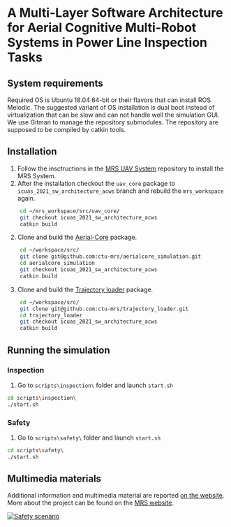 # A  Multi-Layer Software Architecture for Aerial Cognitive Multi-Robot Systems in Power Line Inspection Tasks

## System requirements
Required OS is Ubuntu 18.04 64-bit or their flavors that can install ROS Melodic. The suggested variant of OS installation is dual boot instead of virtualization that can be slow and can not handle well the simulation GUI. We use Gitman to manage the repository submodules. The repository are supposed to be compiled by catkin tools.

## Installation
  1. Follow the insctructions in the [MRS UAV System](https://github.com/ctu-mrs/mrs_uav_system#installation) repository to install the MRS System.
  2. After the installation checkout the `uav_core` package to `icuas_2021_sw_architecture_acws` branch and rebuild the `mrs_workspace` again.
```bash
    cd ~/mrs_workspace/src/uav_core/
    git checkout icuas_2021_sw_architecture_acws
    catkin build
```
  2. Clone and build the [Aerial-Core](https://github.com/ctu-mrs/aerialcore_simulation/tree/icuas_2021_sw_architecture_acws) package.
```bash
    cd ~/workspace/src/
    git clone git@github.com:ctu-mrs/aerialcore_simulation.git
    cd aerialcore_simulation
    git checkout icuas_2021_sw_architecture_acws
    catkin build
```
  3. Clone and build the [Trajectory loader](https://github.com/ctu-mrs/trajectory_loader/tree/icuas_2021_sw_architecture_acws) package.
```bash
    cd ~/workspace/src/
    git clone git@github.com:ctu-mrs/trajectory_loader.git
    cd trajectory_loader
    git checkout icuas_2021_sw_architecture_acws
    catkin build
```

## Running the simulation
### Inspection
  1. Go to ```scripts\inspection\``` folder and launch ```start.sh```
```bash
cd scripts\inspection\
./start.sh
```
### Safety
  1. Go to ```scripts\safety\``` folder and launch ```start.sh```
```bash
cd scripts\safety\
./start.sh
```
## Multimedia materials
Additional information and multimedia material are reported [on the website](http://mrs.felk.cvut.cz/software-architecture-acws). More about the project can be found on the [MRS website](http://mrs.felk.cvut.cz/projects/aerial-core). 

[![Safety scenario](https://github.com/ctu-mrs/icuas_2021_sw_architecture_acws/wiki/images/main.png)](https://youtu.be/c6_GIUFoGhU "Gazebo simulations")
